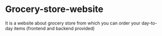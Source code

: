 # Grocery-store-website
It is a website about grocery store from which you can order your day-to-day items (frontend and backend provided)
